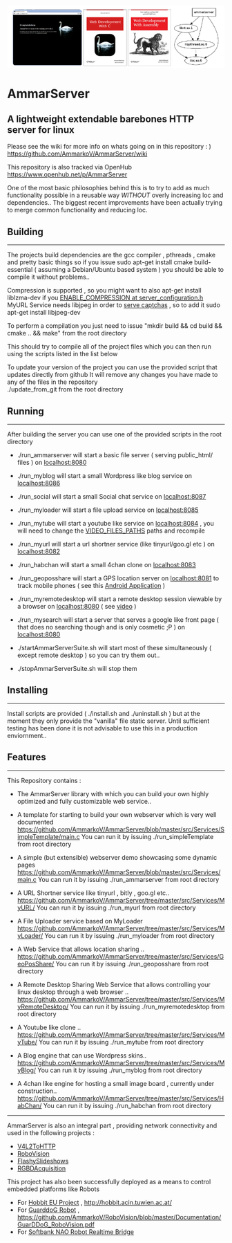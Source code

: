 ![AmmarServer](https://raw.githubusercontent.com/AmmarkoV/AmmarServer/master/doc/ammarserverbanner.png)

# AmmarServer
## A lightweight extendable barebones HTTP server for linux

Please see the wiki for more info on whats going on in this repository : )
https://github.com/AmmarkoV/AmmarServer/wiki

This repository is also tracked via OpenHub
https://www.openhub.net/p/AmmarServer

One of the most basic philosophies behind this is to try to add as much functionality possible in a reusable way *WITHOUT* overly increasing loc and dependencies.. The biggest recent improvements have been actually trying to merge common functionality and reducing loc. 


## Building
------------------------------------------------------------------ 

The projects build dependencies are the gcc compiler , pthreads , cmake and pretty basic things 
so if you issue sudo apt-get install cmake build-essential  ( assuming a Debian/Ubuntu based system ) you should be able to compile it without problems..

Compression is supported , so you might want to also apt-get install liblzma-dev if you [ENABLE_COMPRESSION at server_configuration.h](https://github.com/AmmarkoV/AmmarServer/blob/master/src/AmmServerlib/server_configuration.h#L163)
MyURL Service needs libjpeg in order to [serve captchas](https://github.com/AmmarkoV/AmmarServer/tree/master/src/AmmCaptcha) , so to add it sudo apt-get install libjpeg-dev

To perform a compilation you just need to issue 
"mkdir build && cd build &&  cmake .. && make" from the root directory

This should try to compile all of the project files which you can then run using the scripts listed in the list below 

To update your version of the project you can use the provided script that updates directly from github
It will remove any changes you have made to any of the files in the repository   
./update_from_git from the root directory 

## Running
------------------------------------------------------------------

After building the server you can use one of the provided scripts in the root directory

-  ./run_ammarserver will start a basic file server ( serving public_html/ files ) on [localhost:8080](http://localhost:8080)
-  ./run_myblog will start a small Wordpress like blog service on [localhost:8086](http://localhost:8086)
-  ./run_social will start a small Social chat service on [localhost:8087](http://localhost:8087)
-  ./run_myloader will start a file upload service on [localhost:8085](http://localhost:8085)
-  ./run_mytube will start a youtube like service on [localhost:8084](http://localhost:8084) , you will need to change the [VIDEO_FILES_PATHS](https://github.com/AmmarkoV/AmmarServer/blob/master/src/Services/MyTube/main.c#L40) paths and recompile 
-  ./run_myurl will start a url shortner service (like tinyurl/goo.gl etc ) on [localhost:8082](http://localhost:8082)
-  ./run_habchan will start a small 4chan clone on [localhost:8083](http://localhost:8083)
-  ./run_geoposshare will start a GPS location server on [localhost:8081](http://localhost:8081) to track mobile phones ( see this [Android Application](https://github.com/AmmarkoV/GPSTransmitter)  ) 
-  ./run_myremotedesktop will start a remote desktop session viewable by a browser on [localhost:8080](http://localhost:8080) ( see [video](https://www.youtube.com/watch?v=aqH25ocm-Tc) )
-  ./run_mysearch will start a server that serves a google like front page ( that does no searching though and is only cosmetic ;P ) on [localhost:8080](http://localhost:8080)

-  ./startAmmarServerSuite.sh will start most of these simultaneously ( except remote desktop ) so you can try them out..
-  ./stopAmmarServerSuite.sh will stop them


## Installing
------------------------------------------------------------------

Install scripts are provided ( ./install.sh and ./uninstall.sh ) but at the moment they only provide the "vanilla" file static server. Until sufficient testing has been done it is not advisable to use this in a production enviornment.. 


## Features
------------------------------------------------------------------

This Repository contains :

-  The AmmarServer library with which you can build your own highly optimized 
and fully customizable web service..

-  A template for starting to build your own webserver which is very well documented
   https://github.com/AmmarkoV/AmmarServer/blob/master/src/Services/SimpleTemplate/main.c
   You can run it by issuing ./run_simpleTemplate from root directory 

-  A simple (but extensible) webserver demo showcasing some dynamic pages
   https://github.com/AmmarkoV/AmmarServer/blob/master/src/Services/main.c
   You can run it by issuing ./run_ammarserver from root directory 

-  A URL Shortner service like tinyurl , bitly , goo.gl etc..
   https://github.com/AmmarkoV/AmmarServer/tree/master/src/Services/MyURL/
   You can run it by issuing ./run_myurl from root directory 

-  A File Uploader service based on MyLoader
   https://github.com/AmmarkoV/AmmarServer/tree/master/src/Services/MyLoader/
   You can run it by issuing ./run_myloader from root directory 

-  A Web Service that allows location sharing ..
   https://github.com/AmmarkoV/AmmarServer/tree/master/src/Services/GeoPosShare/
   You can run it by issuing ./run_geoposshare from root directory 

-  A Remote Desktop Sharing Web Service that allows controlling your linux desktop through a web browser  ..
   https://github.com/AmmarkoV/AmmarServer/tree/master/src/Services/MyRemoteDesktop/
   You can run it by issuing ./run_myremotedesktop from root directory 

-  A Youtube like clone ..
   https://github.com/AmmarkoV/AmmarServer/tree/master/src/Services/MyTube/
   You can run it by issuing ./run_mytube from root directory 

-  A Blog engine that can use Wordpress skins..
   https://github.com/AmmarkoV/AmmarServer/tree/master/src/Services/MyBlog/
   You can run it by issuing ./run_myblog from root directory 

-  A 4chan like  engine for hosting a small image board , currently under construction..
   https://github.com/AmmarkoV/AmmarServer/tree/master/src/Services/HabChan/
   You can run it by issuing ./run_habchan from root directory 

------------------------------------------------------------------


AmmarServer is also an integral part , providing network connectivity and used in the following projects :
-  [V4L2ToHTTP](https://github.com/AmmarkoV/V4L2ToHTTP/)
-  [RoboVision](https://github.com/AmmarkoV/RoboVision/)
-  [FlashySlideshows](https://github.com/AmmarkoV/FlashySlideshows/)
-  [RGBDAcquisition](https://github.com/AmmarkoV/RGBDAcquisition)

This project has also been successfully deployed as a means to control embedded platforms like Robots
-  For [Hobbit EU Project](https://www.youtube.com/watch?v=41_8ktacxt8) , http://hobbit.acin.tuwien.ac.at/
-  For [GuarddoG Robot](https://www.youtube.com/watch?v=61GGKFbzG7I) , https://github.com/AmmarkoV/RoboVision/blob/master/Documentation/GuarDDoG_RoboVision.pdf
-  For [Softbank NAO Robot Realtime Bridge](https://www.youtube.com/watch?v=axfKwyVTRuA)

